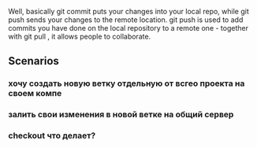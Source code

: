 Well, basically git commit puts your changes into your local repo, while git push sends your changes to the remote location. git push is used to add commits you have done on the local repository to a remote one - together with git pull , it allows people to collaborate.

## Scenarios
### хочу создать новую ветку отдельную от всгео проекта на своем компе


### залить свои изменения в новой ветке на общий сервер


### checkout что делает?